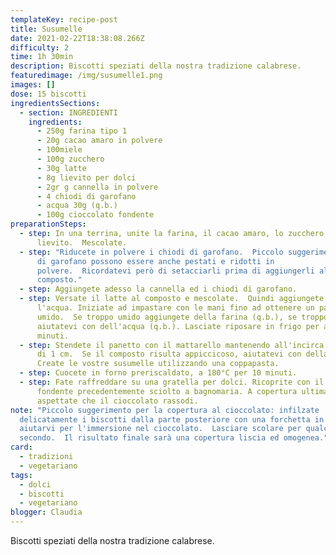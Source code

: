 ```yaml
---
templateKey: recipe-post
title: Susumelle
date: 2021-02-22T18:38:08.266Z
difficulty: 2
time: 1h 30min
description: Biscotti speziati della nostra tradizione calabrese.
featuredimage: /img/susumelle1.png
images: []
dose: 15 biscotti
ingredientsSections:
  - section: INGREDIENTI
    ingredients:
      - 250g farina tipo 1
      - 20g cacao amaro in polvere
      - 100miele
      - 100g zucchero
      - 30g latte
      - 8g lievito per dolci
      - 2gr g cannella in polvere
      - 4 chiodi di garofano
      - acqua 30g (q.b.)
      - 100g cioccolato fondente
preparationSteps:
  - step: In una terrina, unite la farina, il cacao amaro, lo zucchero ed il
      lievito.  Mescolate.
  - step: "Riducete in polvere i chiodi di garofano.  Piccolo suggerimento: i chiodi
      di garofano possono essere anche pestati e ridotti in
      polvere.  Ricordatevi però di setacciarli prima di aggiungerli al
      composto."
  - step: Aggiungete adesso la cannella ed i chiodi di garofano.
  - step: Versate il latte al composto e mescolate.  Quindi aggiungete il miele e
      l'acqua. Iniziate ad impastare con le mani fino ad ottenere un panetto
      umido.  Se troppo umido aggiungete della farina (q.b.), se troppo asciutto
      aiutatevi con dell'acqua (q.b.). Lasciate riposare in frigo per almeno 30
      minuti.
  - step: Stendete il panetto con il mattarello mantenendo all'incirca uno spessore
      di 1 cm.  Se il composto risulta appiccicoso, aiutatevi con della farina.
      Create le vostre susumelle utilizzando una coppapasta.
  - step: Cuocete in forno preriscaldato, a 180°C per 10 minuti.
  - step: Fate raffreddare su una gratella per dolci. Ricoprite con il cioccolato
      fondente precedentemente sciolto a bagnomaria. A copertura ultimata,
      aspettate che il cioccolato rassodi.
note: "Piccolo suggerimento per la copertura al cioccolato: infilzate
  delicatamente i biscotti dalla parte posteriore con una forchetta in modo da
  aiutarvi per l'immersione nel cioccolato.  Lasciare scolare per qualche
  secondo.  Il risultato finale sarà una copertura liscia ed omogenea."
card: 
  - tradizioni
  - vegetariano
tags:
  - dolci
  - biscotti
  - vegetariano
blogger: Claudia
---
```

Biscotti speziati della nostra tradizione calabrese.